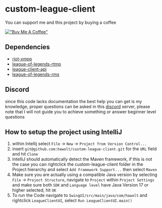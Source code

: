 # custom-league-client

You can support me and this project by buying a coffee

[!["Buy Me A Coffee"](https://www.buymeacoffee.com/assets/img/custom_images/orange_img.png)](https://www.buymeacoffee.com/hawolt)

## Dependencies

- [riot-xmpp](https://github.com/hawolt/riot-xmpp)
- [league-of-legends-rtmp](https://github.com/hawolt/league-of-legends-rtmp)
- [league-client-api](https://github.com/hawolt/league-client-api)
- [league-of-legends-rms](https://github.com/hawolt/league-of-legends-rms)

## Discord

since this code lacks documentation the best help you can get is my knowledge, proper questions can be asked in this [discord](https://discord.gg/3wknX5gxaW) server, please note that I will not guide you to achieve something or answer beginner level questions

## How to setup the project using IntelliJ

1. within Intellij select `File` -> `New` -> `Project from Version Control...`
2. insert `git@github.com:hawolt/custom-league-client.git` for the `URL` field and hit `Clone`
3. IntelliJ should automatically detect the Maven framework, if this is not the case you can rightclick the custom-league-client folder in the Project hierarchy and select `Add Framework Support...` then select `Maven`
4. Make sure you are actually using a compatible Java version by selecting `File` -> `Project Structure`, navigate to `Project` within `Project Settings` and make sure both `SDK` and `Language level` have Java Version 17 or higher selected, hit `OK`
5. To run the Code navigate to `SwingUI/src/main/java/com/hawolt` and rightclick `LeagueClientUI`, select `Run LeagueClientUI.main()`
